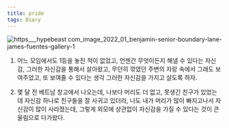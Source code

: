 ```yaml
---
title: pride
tags: Diary
---
```

![https___hypebeast com_image_2022_01_benjamin-senior-boundary-lane-james-fuentes-gallery-1](https://user-images.githubusercontent.com/50545088/152646437-19d04433-f345-4de5-b08c-b98268bc2695.jpg)

1. 어느 모임에서도 1등을 놓친 적이 없었고, 언젠간 무엇이든지 해낼 수 있다는 자신감, 그러한 자신감을 통해서 살아왔고, 무던히 깎였던 주변의 자랑 속에서 그래도 보여주었고, 또 보여줄 수 있다는 생각 그러한 자신감을 가지고 살도록 하자.

2. 몇 달 전 베트남 창고에서 나오는데, 나보다 머리도 더 없고, 못생긴 친구가 있었는데 자신감 하나로 친구들을 잘 사귀고 있더라, 나도 내가 머리가 많이 빠지고나서 자신감이 많이 사라졌는데, 그렇게 외모에 상관없이 자신감을 가질 수 있다는 것이 큰 울림으로 다가왔다.